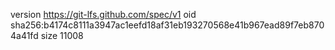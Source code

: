 version https://git-lfs.github.com/spec/v1
oid sha256:b4174c8111a3947ac1eefd18af31eb193270568e41b967ead89f7eb8704a41fd
size 11008
